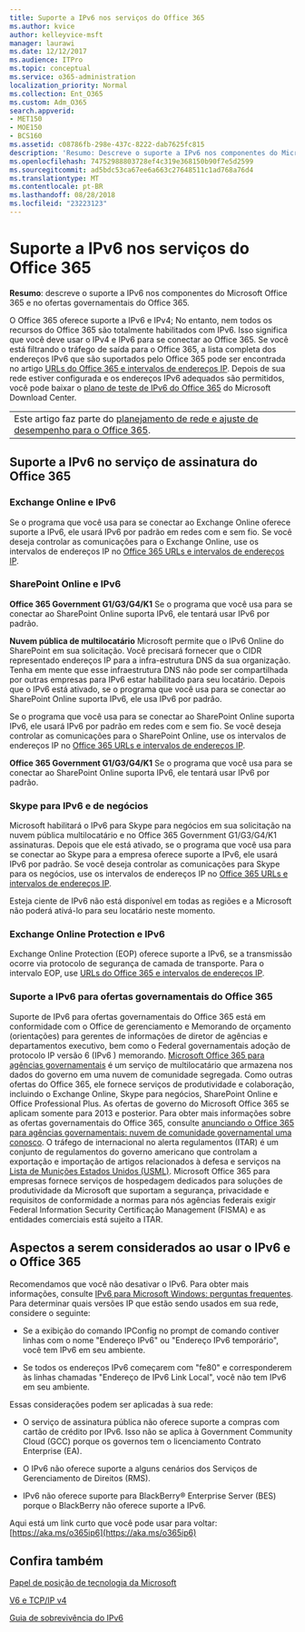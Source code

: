 ```yaml
---
title: Suporte a IPv6 nos serviços do Office 365
ms.author: kvice
author: kelleyvice-msft
manager: laurawi
ms.date: 12/12/2017
ms.audience: ITPro
ms.topic: conceptual
ms.service: o365-administration
localization_priority: Normal
ms.collection: Ent_O365
ms.custom: Adm_O365
search.appverid:
- MET150
- MOE150
- BCS160
ms.assetid: c08786fb-298e-437c-8222-dab7625fc815
description: 'Resumo: Descreve o suporte a IPv6 nos componentes do Microsoft Office 365 e no ofertas governamentais do Office 365.'
ms.openlocfilehash: 74752988803728ef4c319e368150b90f7e5d2599
ms.sourcegitcommit: ad5bdc53ca67ee6a663c27648511c1ad768a76d4
ms.translationtype: MT
ms.contentlocale: pt-BR
ms.lasthandoff: 08/28/2018
ms.locfileid: "23223123"
---
```

# <a name="ipv6-support-in-office-365-services"></a>Suporte a IPv6 nos serviços do Office 365

 **Resumo**: descreve o suporte a IPv6 nos componentes do Microsoft Office 365 e no ofertas governamentais do Office 365.
  
O Office 365 oferece suporte a IPv6 e IPv4; No entanto, nem todos os recursos do Office 365 são totalmente habilitados com IPv6. Isso significa que você deve usar o IPv4 e IPv6 para se conectar ao Office 365. Se você está filtrando o tráfego de saída para o Office 365, a lista completa dos endereços IPv6 que são suportados pelo Office 365 pode ser encontrada no artigo [URLs do Office 365 e intervalos de endereços IP](https://go.microsoft.com/fwlink/?LinkId=293744). Depois de sua rede estiver configurada e os endereços IPv6 adequados são permitidos, você pode baixar o [plano de teste de IPv6 do Office 365](https://go.microsoft.com/fwlink/?LinkId=293447) do Microsoft Download Center.
  
||
|:-----|
| Este artigo faz parte do [planejamento de rede e ajuste de desempenho para o Office 365](https://aka.ms/tune).|

## <a name="ipv6-support-in-office-365-subscription-service"></a>Suporte a IPv6 no serviço de assinatura do Office 365

### <a name="exchange-online-and-ipv6"></a>Exchange Online e IPv6

Se o programa que você usa para se conectar ao Exchange Online oferece suporte a IPv6, ele usará IPv6 por padrão em redes com e sem fio. Se você deseja controlar as comunicações para o Exchange Online, use os intervalos de endereços IP no [Office 365 URLs e intervalos de endereços IP](https://go.microsoft.com/fwlink/?LinkId=293744).
  
### <a name="sharepoint-online-and-ipv6"></a>SharePoint Online e IPv6

 **Office 365 Government G1/G3/G4/K1** Se o programa que você usa para se conectar ao SharePoint Online suporta IPv6, ele tentará usar IPv6 por padrão.
  
 **Nuvem pública de multilocatário** Microsoft permite que o IPv6 Online do SharePoint em sua solicitação. Você precisará fornecer que o CIDR representado endereços IP para a infra-estrutura DNS da sua organização. Tenha em mente que esse infraestrutura DNS não pode ser compartilhada por outras empresas para IPv6 estar habilitado para seu locatário. Depois que o IPv6 está ativado, se o programa que você usa para se conectar ao SharePoint Online suporta IPv6, ele usa IPv6 por padrão.
  
Se o programa que você usa para se conectar ao SharePoint Online suporta IPv6, ele usará IPv6 por padrão em redes com e sem fio. Se você deseja controlar as comunicações para o SharePoint Online, use os intervalos de endereços IP no [Office 365 URLs e intervalos de endereços IP](https://go.microsoft.com/fwlink/?LinkId=293744).
  
 **Office 365 Government G1/G3/G4/K1** Se o programa que você usa para se conectar ao SharePoint Online suporta IPv6, ele tentará usar IPv6 por padrão.
  
### <a name="skype-for-business-and-ipv6"></a>Skype para IPv6 e de negócios

Microsoft habilitará o IPv6 para Skype para negócios em sua solicitação na nuvem pública multilocatário e no Office 365 Government G1/G3/G4/K1 assinaturas. Depois que ele está ativado, se o programa que você usa para se conectar ao Skype para a empresa oferece suporte a IPv6, ele usará IPv6 por padrão. Se você deseja controlar as comunicações para Skype para os negócios, use os intervalos de endereços IP no [Office 365 URLs e intervalos de endereços IP](https://go.microsoft.com/fwlink/?LinkId=293744).
  
Esteja ciente de IPv6 não está disponível em todas as regiões e a Microsoft não poderá ativá-lo para seu locatário neste momento.
  
### <a name="exchange-online-protection-and-ipv6"></a>Exchange Online Protection e IPv6

Exchange Online Protection (EOP) oferece suporte a IPv6, se a transmissão ocorre via protocolo de segurança de camada de transporte. Para o intervalo EOP, use [URLs do Office 365 e intervalos de endereços IP](https://go.microsoft.com/fwlink/?LinkId=293744).
  
### <a name="ipv6-support-for-office-365-government-offerings"></a>Suporte a IPv6 para ofertas governamentais do Office 365

Suporte de IPv6 para ofertas governamentais do Office 365 está em conformidade com o Office de gerenciamento e Memorando de orçamento (orientações) para gerentes de informações de diretor de agências e departamentos executivo, bem como o Federal governamentais adoção de protocolo IP versão 6 (IPv6 ) memorando. [Microsoft Office 365 para agências governamentais](https://go.microsoft.com/fwlink/p/?LinkId=325414) é um serviço de multilocatário que armazena nos dados do governo em uma nuvem de comunidade segregada. Como outras ofertas do Office 365, ele fornece serviços de produtividade e colaboração, incluindo o Exchange Online, Skype para negócios, SharePoint Online e Office Professional Plus. As ofertas de governo do Microsoft Office 365 se aplicam somente para 2013 e posterior. Para obter mais informações sobre as ofertas governamentais do Office 365, consulte [anunciando o Office 365 para agências governamentais: nuvem de comunidade governamental uma conosco](https://go.microsoft.com/fwlink/p/?LinkId=325414). O tráfego de internacional no alerta regulamentos (ITAR) é um conjunto de regulamentos do governo americano que controlam a exportação e importação de artigos relacionados à defesa e serviços na [Lista de Munições Estados Unidos (USML)](https://go.microsoft.com/fwlink/p/?LinkId=325415). Microsoft Office 365 para empresas fornece serviços de hospedagem dedicados para soluções de produtividade da Microsoft que suportam a segurança, privacidade e requisitos de conformidade a normas para nós agências federais exigir Federal Information Security Certificação Management (FISMA) e as entidades comerciais está sujeito a ITAR.
  
## <a name="things-to-consider-when-using-ipv6-and-office-365"></a>Aspectos a serem considerados ao usar o IPv6 e o Office 365

Recomendamos que você não desativar o IPv6. Para obter mais informações, consulte [IPv6 para Microsoft Windows: perguntas frequentes](https://go.microsoft.com/fwlink/p/?LinkId=325418). Para determinar quais versões IP que estão sendo usados em sua rede, considere o seguinte:
  
- Se a exibição do comando IPConfig no prompt de comando contiver linhas com o nome "Endereço IPv6" ou "Endereço IPv6 temporário", você tem IPv6 em seu ambiente.

- Se todos os endereços IPv6 começarem com "fe80" e corresponderem às linhas chamadas "Endereço de IPv6 Link Local", você não tem IPv6 em seu ambiente.

Essas considerações podem ser aplicadas à sua rede:
  
- O serviço de assinatura pública não oferece suporte a compras com cartão de crédito por IPv6. Isso não se aplica à Government Community Cloud (GCC) porque os governos tem o licenciamento Contrato Enterprise (EA).

- O IPv6 não oferece suporte a alguns cenários dos Serviços de Gerenciamento de Direitos (RMS).

- IPv6 não oferece suporte para BlackBerry® Enterprise Server (BES) porque o BlackBerry não oferece suporte a IPv6.

Aqui está um link curto que você pode usar para voltar:[https://aka.ms/o365ip6](https://aka.ms/o365ip6)
  
## <a name="see-also"></a>Confira também

[Papel de posição de tecnologia da Microsoft](https://go.microsoft.com/fwlink/p/?linkid=525743)
  
[V6 e TCP/IP v4](https://go.microsoft.com/fwlink/p/?LinkID=211898)
  
[Guia de sobrevivência do IPv6](https://go.microsoft.com/fwlink/p/?LinkID=237480)
